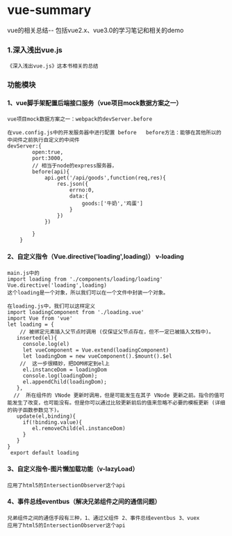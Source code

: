 # vue-summary
vue的相关总结-- 包括vue2.x、vue3.0的学习笔记和相关的demo

### 1.深入浅出vue.js
```
《深入浅出vue.js》这本书相关的总结
```
### 功能模块
#### 1、vue脚手架配置后端接口服务（vue项目mock数据方案之一）
```
vue项目mock数据方案之一：webpack的devServer.before

在vue.config.js中的开发服务器中进行配置 before   before方法：能够在其他所以的中间件之前执行自定义的中间件
devServer:{
        open:true,
        port:3000,
        // 相当于node的express服务器，
        before(api){
            api.get('/api/goods',function(req,res){
                res.json({
                    errno:0,
                    data:{
                        goods:['牛奶','鸡蛋']
                    }
                })
            })

        }
    }
```
#### 2、自定义指令（Vue.directive('loading',loading)） v-loading
```
main.js中的
import loading from './components/loading/loading'
Vue.directive('loading',loading)
这个loading是一个对象，所以我们可以在一个文件中封装一个对象。

在loading.js中，我们可以这样定义
import loadingComponent from './loading.vue'
import Vue from 'vue'
let loading = {
    // 被绑定元素插入父节点时调用 (仅保证父节点存在，但不一定已被插入文档中)。
   inserted(el){
     console.log(el)
     let vueComponent = Vue.extend(loadingComponent)
     let loadingDom = new vueComponent().$mount().$el
    //  这一步很精妙，把DOM绑定到el上
     el.instanceDom = loadingDom
     console.log(loadingDom);
     el.appendChild(loadingDom);
   },
  //  所在组件的 VNode 更新时调用，但是可能发生在其子 VNode 更新之前。指令的值可能发生了改变，也可能没有。但是你可以通过比较更新前后的值来忽略不必要的模板更新 (详细的钩子函数参数见下)。
   update(el,binding){
     if(!binding.value){
        el.removeChild(el.instanceDom)
     }
   }
}
 export default loading

```
#### 3、自定义指令-图片懒加载功能（v-lazyLoad）
```
应用了html5的IntersectionObserver这个api
```
#### 4、事件总线eventbus（解决兄弟组件之间的通信问题）
```
兄弟组件之间的通信手段有三种，1、通过父组件 2、事件总线eventbus 3、vuex
应用了html5的IntersectionObserver这个api
```
